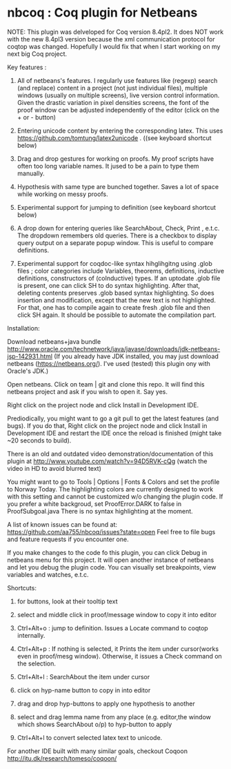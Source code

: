 nbcoq : Coq plugin for Netbeans
=====

NOTE: This plugin was delveloped for Coq version 8.4pl2. It does NOT work with the new 8.4pl3 version because the xml communication protocol for coqtop was changed. Hopefully I would fix that when I start working on my next big Coq project.

Key features :
1) All of netbeans's features. I regularly use features like (regexp) search (and replace) content in a project (not just individual files), multiple windows (usually on multiple screens), live version control information. Given the drastic variation in pixel densities screens, the font of the proof window can be adjusted independently of the editor (click on the + or - button)

2) Entering unicode content by entering the corresponding latex. This uses https://github.com/tomtung/latex2unicode . ((see keyboard shortcut below)

3) Drag and drop gestures for working on proofs. My proof scripts have often too long variable names. It jused to be a pain to type them manually.

4) Hypothesis with same type are bunched together. Saves a lot of space while working on messy proofs.

5) Experimental support for jumping to definition (see keyboard shortcut below)

6) A drop down for entering queries like SearchAbout, Check, Print , e.t.c. The dropdown remembers old queries. There is a checkbox to display query output on a separate popup window. This is useful to compare definitions.

7) Experimental support for coqdoc-like syntax hihglihgitng using .glob files ; color categories include Variables, theorems, definitions, inductive definitions, constructors of (coInductive) types. If an uptodate .glob file is present, one can click SH to do syntax highlighting. After that, deleting contents preserves .glob based syntax highlighting. So does insertion and modification, except that the new text is not highlighted. For that, one has to compile again to create fresh .glob file and then click SH again. It should be possible to automate the compilation part.

Installation:

Download netbeans+java bundle
http://www.oracle.com/technetwork/java/javase/downloads/jdk-netbeans-jsp-142931.html
(If you already have JDK installed, you may just download netbeans (https://netbeans.org/).
I've used (tested) this plugin ony with Oracle's JDK.)

Open netbeans. Click on team | git and clone this repo.
It will find this netbeans project and ask if you wish to open it.
Say yes.

Right click on the project node and click Install in Development IDE.

Prediodically, you might want to go a git pull to get the latest features (and bugs).
If you do that, Right click on the project node and click Install in Development IDE and restart the IDE
once the reload is finished (might take ~20 seconds to build).


There is an old and outdated video demonstration/documentation of this plugin at 
http://www.youtube.com/watch?v=94D5RVK-cQg
 (watch the video in HD to avoid blurred text)

You might want to go to Tools | Options | Fonts & Colors and set the profile to Norway Today.
The highlighting colors are currently designed to work with this setting
and cannot be customized w/o changing the plugin code.
If you prefer a white backgroud, set ProofError.DARK to false in ProofSubgoal.java
There is no syntax highlighting at the moment.


A list of known issues can be found at:
https://github.com/aa755/nbcoq/issues?state=open
Feel free to file bugs and feature requests if you encounter one.

If you make changes to the code fo this plugin, you can click Debug in netbeans menu for this project. It will open another instance of netbeans and let you debug the plugin code. You can visually set breakpoints, view variables and watches, e.t.c.

Shortcuts:

1) for buttons, look at their tooltip text

2) select and middle click in proof/message window to copy it into editor

3) Ctrl+Alt+o : jump to definition. Issues a Locate command to coqtop internally.

4) Ctrl+Alt+p : If nothing is selected, it Prints the item under cursor(works even in proof/mesg window). Otherwise, it issues a Check command on the selection.

5) Ctrl+Alt+l : SearchAbout the item under cursor

6) click on hyp-name button to copy in into editor

7) drag and drop hyp-buttons to apply one hypothesis to another

8) select and drag lemma name from any place (e.g. editor,the window which shows SearchAbout o/p) to hyp-button to apply

9) Ctrl+Alt+l to convert selected latex text to unicode.

For another IDE built with many similar goals, checkout Coqoon http://itu.dk/research/tomeso/coqoon/
